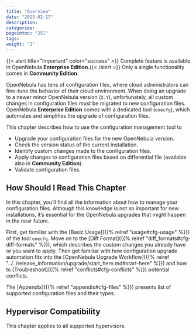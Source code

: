 ```yaml
---
title: "Overview"
date: "2025-02-17"
description:
categories:
pageintoc: "251"
tags:
weight: "1"
---
```


<a id="cfg-overview"></a>

<!--# Overview -->

{{< alert title="Important" color="success" >}}
Complete feature is available in OpenNebula **Enterprise Edition**.{{< /alert >}} 
Only a single functionality comes in **Community Edition**.

OpenNebula has tens of configuration files, where cloud administrators can fine-tune the behavior of their cloud environment. When doing an upgrade to a newer minor OpenNebula version (`X.Y`), unfortunately, all custom changes in configuration files must be migrated to new configuration files. OpenNebula **Enterprise Edition** comes with a dedicated tool (`onecfg`), which automates and simplifies the upgrade of configuration files.

This chapter describes how to use the configuration management tool to

- Upgrade your configuration files for the new OpenNebula version.
- Check the version status of the current installation.
- Identify custom changes made to the configuration files.
- Apply changes to configuration files based on differential file (available also in **Community Edition**).
- Validate configuration files.

## How Should I Read This Chapter

In this chapter, you’ll find all the information about how to manage your configuration files. Although this knowledge is not so important for new installations, it’s essential for the OpenNebula upgrades that might happen in the near future.

First, get familiar with the [Basic Usage]({{% relref "usage#cfg-usage" %}}) of the tool `onecfg`. Move on to the [Diff Format]({{% relref "diff_formats#cfg-diff-formats" %}}), which describes the custom changes you already have or you want to apply. Then get familiar with how configuration upgrade automation fits into the [OpenNebula Upgrade Workflow]({{% relref "../../release_information/upgrade/start_here.md#start-here" %}}) and how to [Troubleshoot]({{% relref "conflicts#cfg-conflicts" %}}) potential conflicts.

The [Appendix]({{% relref "appendix#cfg-files" %}}) presents list of supported configuration files and their types.

## Hypervisor Compatibility

This chapter applies to all supported hypervisors.
